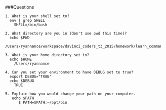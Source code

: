 ###Questions

    1. What is your shell set to?
      env | grep SHELL
        SHELL=/bin/bash
      
    2. What directory are you in (don't use pwd this time)?
      echo $PWD
        /Users/ryannance/workspace/davinci_coders_t3_2015/homework/learn_command_line_excercises/Chapter_21
      
    3. What is your home directory set to?
      echo $HOME
        /Users/ryannance

    4. Can you set your environment to have DEBUG set to true?
      export DEBUG="TRUE"
      echo $DEBUG
        TRUE
    
    5. Explain how you would change your path on your computer.
       echo $PATH
          $ PATH=$PATH:~/opt/bin
          
          
          
